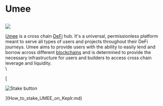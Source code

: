 # Umee

##

![](https://user-images.githubusercontent.com/95366163/157274600-7b813ae1-d5d9-49c0-a406-7dd299f40b3a.png)

[Umee](https://agoric.com/) is a cross chain [DeFi](defi.md) hub. It's a universal, permissionless platform meant to serve all types of users and projects throughout their DeFi journeys. Umee aims to provide users with the ability to easily lend and borrow across different [blockchains](blockchain.md) and is determined to provide the necessary infrastructure for users and builders to access cross chain leverage and liquidity.\
\


\[

![Stake button](https://user-images.githubusercontent.com/95366163/157274728-c124ce5c-f613-4397-90a6-1b0b193e98f2.png)

]\(How\_to\_stake\_UMEE\_on\_Keplr.md)
